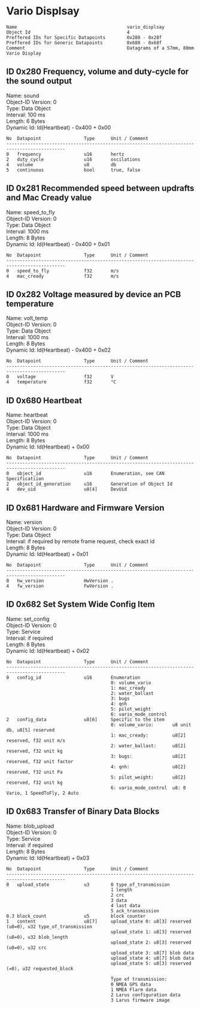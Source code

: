 Vario Displsay
===

    Name                                         vario_displsay                     
    Object Id                                    4                                  
    Preffered IDs for Specific Datapoints        0x280 - 0x28f                      
    Preffered IDs for Generic Datapoints         0x680 - 0x68f                      
    Comment                                      Datagrams of a 57mm, 80mm Vario Display

ID 0x280 Frequency, volume and duty-cycle for the sound output
---
Name: sound  
Object-ID Version: 0  
Type: Data Object  
Interval: 100 ms  
Length: 6 Bytes  
Dynamic Id: Id(Heartbeat) - 0x400 + 0x00

    No  Datapoint                Type      Unit / Comment                               
    --------------------------------------------------------------------------------------------
    0   frequency                u16       hertz                                        
    2   duty_cycle               u16       oscilations                                  
    4   volume                   u8        db                                           
    5   continuous               bool      true, false                                  

ID 0x281 Recommended speed between updrafts and Mac Cready value
---
Name: speed_to_fly  
Object-ID Version: 0  
Type: Data Object  
Interval: 1000 ms  
Length: 8 Bytes  
Dynamic Id: Id(Heartbeat) - 0x400 + 0x01

    No  Datapoint                Type      Unit / Comment                               
    --------------------------------------------------------------------------------------------
    0   speed_to_fly             f32       m/s                                          
    4   mac_cready               f32       m/s                                          

ID 0x282 Voltage measured by device an PCB temperature
---
Name: volt_temp  
Object-ID Version: 0  
Type: Data Object  
Interval: 1000 ms  
Length: 8 Bytes  
Dynamic Id: Id(Heartbeat) - 0x400 + 0x02

    No  Datapoint                Type      Unit / Comment                               
    --------------------------------------------------------------------------------------------
    0   voltage                  f32       V                                            
    4   temperature              f32       °C                                           

ID 0x680 Heartbeat
---
Name: heartbeat  
Object-ID Version: 0  
Type: Data Object  
Interval: 1000 ms  
Length: 8 Bytes  
Dynamic Id: Id(Heartbeat) + 0x00

    No  Datapoint                Type      Unit / Comment                               
    --------------------------------------------------------------------------------------------
    0   object_id                u16       Enumeration, see CAN Specificatiion          
    2   object_id_generation     u16       Generation of Object Id                      
    4   dev_uid                  u8[4]     DevUid                                       

ID 0x681 Hardware and Firmware Version
---
Name: version  
Object-ID Version: 0  
Type: Data Object  
Interval: if required by remote frame request, check exact id  
Length: 8 Bytes  
Dynamic Id: Id(Heartbeat) + 0x01

    No  Datapoint                Type      Unit / Comment                               
    --------------------------------------------------------------------------------------------
    0   hw_version               HwVersion .                                            
    4   fw_version               FwVersion .                                            

ID 0x682 Set System Wide Config Item
---
Name: set_config  
Object-ID Version: 0  
Type: Service  
Interval: if required  
Length: 8 Bytes  
Dynamic Id: Id(Heartbeat) + 0x02

    No  Datapoint                Type      Unit / Comment                               
    --------------------------------------------------------------------------------------------
    0   config_id                u16       Enumeration                                  
                                           0: volume_vario                              
                                           1: mac_cready                                
                                           2: water_ballast                             
                                           3: bugs                                      
                                           4: qnh                                       
                                           5: pilot_weight                              
                                           6: vario_mode_control                        
    2   config_data              u8[6]     Specific to the item                         
                                           0: volume_vario:       u8 unit db, u8[5] reserved
                                           1: mac_cready:         u8[2] reserved, f32 unit m/s
                                           2: water_ballast:      u8[2] reserved, f32 unit kg
                                           3: bugs:               u8[2] reserved, f32 unit factor
                                           4: qnh:                u8[2] reserved, f32 unit Pa
                                           5: pilot_weight:       u8[2] reserved, f32 unit kg
                                           6: vario_mode_control  u8: 0 Vario, 1 SpeedToFly, 2 Auto

ID 0x683 Transfer of Binary Data Blocks
---
Name: blob_upload  
Object-ID Version: 0  
Type: Service  
Interval: if required  
Length: 8 Bytes  
Dynamic Id: Id(Heartbeat) + 0x03

    No  Datapoint                Type      Unit / Comment                               
    --------------------------------------------------------------------------------------------
    0   upload_state             u3        0 type_of_transmission                       
                                           1 length                                     
                                           2 crc                                        
                                           3 data                                       
                                           4 last data                                  
                                           5 ack_transmission                           
    0.3 block_count              u5        block counter                                
    1   content                  u8[7]     upload_state 0: u8[3] reserved (u8=0), u32 type_of_transmission
                                           upload_state 1: u8[3] reserved (u8=0), u32 blob_length
                                           upload_state 2: u8[3] reserved (u8=0), u32 crc
                                           upload_state 3: u8[7] blob data              
                                           upload_state 4: u8[7] blob data              
                                           upload_state 5: u8[3] reserved (=0), u32 requested_block
                                           _                                            
                                           Type of transmission:                        
                                           0 NMEA GPS data                              
                                           1 NMEA Flarm data                            
                                           2 Larus configuration data                   
                                           3 Larus firmware image                       


